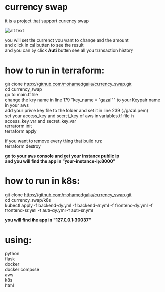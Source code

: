 # currency swap  
it is a project that support currency swap  

![alt text](https://i.imgur.com/E8Qlh9h.png)

you will set the currenct you want to change and the amount  
and click in cal butten to see the result  
and you can by click **Auti** butten see all you transaction history  

# how to run in terraform:  
git clone https://github.com/mohamedgalia/currency_swap.git  
cd currency_swap  
go to main.tf file  
change the key name in line 179 "key_name = "gazal"" to your Keypair name in your aws  
add your privte key file to the folder and set it in line 239 (./gazal.pem)  
set your access_key and secret_key of aws in variables.tf file in access_key_var and secret_key_var  
terraform init  
terraform apply

if you want to remove every thing that build run:  
terraform destroy
  
**go to your aws console and get your instance public ip**  
**and you will find the app in "your-instance-ip:8000"**  

# how to run in k8s:  
git clone https://github.com/mohamedgalia/currency_swap.git  
cd currency_swap/k8s  
kubectl apply -f backend-dy.yml -f backend-sr.yml -f frontend-dy.yml -f frontend-sr.yml -f auti-dy.yml -f auti-sr.yml  

**you will find the app in "127.0.0.1:30037"**  

# using:  
python  
flask  
docker  
docker compose  
aws  
k8s  
html  
